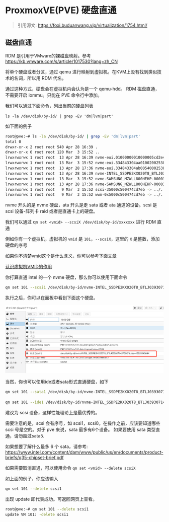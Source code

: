 # ProxmoxVE(PVE) 硬盘直通


> 引用源文: https://foxi.buduanwang.vip/virtualization/1754.html/

## 磁盘直通

RDM 是引用于VMware的裸磁盘映射。参考 https://kb.vmware.com/s/article/1017530?lang=zh_CN

将单个硬盘或者分区，通过 qemu 进行映射到虚拟机。在KVM上没有找到类似技术的名词，所以用 RDM 代名。

通过这种方式，硬盘会在虚拟机内会认为是一个 qemu-hdd。 RDM 磁盘直通，不需要开启 iommu。只能在 PVE 命令行中添加。

我们可以通过下面命令，列出当前的硬盘列表

`ls -la /dev/disk/by-id/ | grep -Ev 'dm|lvm|part'`

如下面的例子

```bash
root@pve:~# ls -la /dev/disk/by-id/ | grep -Ev 'dm|lvm|part'
total 0
drwxr-xr-x 2 root root 540 Apr 28 16:39 .
drwxr-xr-x 6 root root 120 Mar  3 15:52 ..
lrwxrwxrwx 1 root root  13 Apr 28 16:39 nvme-eui.01000000010000005cd2e431fee65251 -> ../../nvme2n1
lrwxrwxrwx 1 root root  13 Mar  3 15:52 nvme-eui.334843304aa010020025385800000004 -> ../../nvme1n1
lrwxrwxrwx 1 root root  13 Apr 28 17:36 nvme-eui.334843304ab005400025385800000004 -> ../../nvme0n1
lrwxrwxrwx 1 root root  13 Apr 28 16:39 nvme-INTEL_SSDPE2KX020T8_BTLJ039307142P0BGN -> ../../nvme2n1
lrwxrwxrwx 1 root root  13 Mar  3 15:52 nvme-SAMSUNG_MZWLL800HEHP-00003_S3HCNX0JA01002 -> ../../nvme1n1
lrwxrwxrwx 1 root root  13 Apr 28 17:36 nvme-SAMSUNG_MZWLL800HEHP-00003_S3HCNX0JB00540 -> ../../nvme0n1
lrwxrwxrwx 1 root root   9 Mar  3 15:52 scsi-35000c500474cd7eb -> ../../sda
lrwxrwxrwx 1 root root   9 Mar  3 15:52 wwn-0x5000c500474cd7eb -> ../../sda
```

nvme 开头的是 nvme 硬盘，ata 开头是走 sata 或者 ata 通道的设备。scsi 是 scsi 设备-阵列卡 raid 或者是直通卡上的硬盘。

我们可以通过 q`m set <vmid> --scsiX /dev/disk/by-id/xxxxxxx` 进行 RDM 直通

例如你有一个虚拟机，虚拟机的 `vmid` 是 `101`，`--scsiX`，这里的 `X` 是整数，添加硬盘的序号

如果你不清楚vmid这个是什么含义，你可以参考下面文章

[认识虚拟机VMID的作用](https://foxi.buduanwang.vip/virtualization/pve/1643.html/)

你打算直通 intel 的一个 nvme 硬盘，那么你可以使用下面命令

```bash
qm set 101 --scsi1 /dev/disk/by-id/nvme-INTEL_SSDPE2KX020T8_BTLJ039307142P0BGN
```

执行之后，你可以在面板中看到下面这个硬盘。

![alt text](/images/pve-disk-pass-through.png)

当然，你也可以使用ide或者sata形式直通硬盘，如下

```bash
qm set 101 --sata1 /dev/disk/by-id/nvme-INTEL_SSDPE2KX020T8_BTLJ039307142P0BGN

qm set 101 --ide1 /dev/disk/by-id/nvme-INTEL_SSDPE2KX020T8_BTLJ039307142P0BGN
```

建议为 scsi 设备，这样性能理论上是最优秀的。

需要注意的是，scsi 会有序号，如 scsi1，scsi0。在操作之前，应该要知道哪些 scsi 号是空的。对于 pve 来说，sata 最多有6个设备。 如果要使用 sata 类型直通，请勿超过sata5.

如果想要了解什么最多 6 个 sata，请参考: https://www.intel.com/content/dam/www/public/us/en/documents/product-briefs/q35-chipset-brief.pdf


如果需要取消直通，可以使用命令 `qm set <vmid> --delete scsiX` 

如上面的例子，你应该输入

```bash
qm set 101 --delete scsi1
```

出现 update 即代表成功。可返回网页上查看。

```bash
root@pve:~# qm set 101 --delete scsi1
update VM 101: -delete scsi1
```
